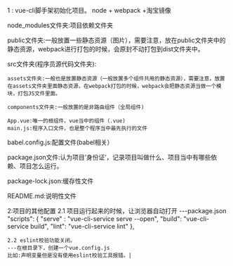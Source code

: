 1 : vue-cli脚手架初始化项目。
node + webpack +淘宝镜像

node_modules文件夹:项目依赖文件夹

public文件夹:一般放置一些静态资源（图片），需要注意，放在public文件夹中的静态资源，webpack进行打包的时候，会原封不动打包到dist文件夹中。

src文件夹(程序员源代码文件夹):

    assets文件夹:一般也是放置静态资源（一般放置多个组件共用的静态资源），需要注意，放置在assets文件夹里面静态资源，在webpack打包的时候，webpack会把静态资源当做一个模块，打包JS文件里面。

    components文件夹:一般放置的是非路由组件（全局组件)

    App.vue:唯一的根组件，vue当中的组件（.vue)
    main.js:程序入口文件，也是整个程序当中最先执行的文件

babel.config.js:配置文件(babel相关）

package.json文件:认为项目‘身份证’，记录项目叫做什么、项目当中有哪些依赖、项目怎么运行。

package-lock.json:缓存性文件

README.md:说明性文件

2:项目的其他配置
    2.1 项目运行起来的时候，让浏览器自动打开
    ---package.json
    "scripts": {
        "serve" : "vue-cli-service serve --open",
        "build": "vue-cli-service build",
        "lint": "vue-cli-service lint"
    },

    2.2 eslint校验功能关闭。
    ---在根目录下，创建一个vue.config.js
    比如:声明变量但是没有使用eslint校验工具报错。|

